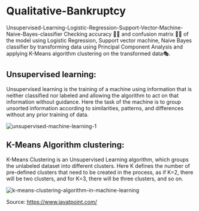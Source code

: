 # Qualitative-Bankruptcy
Unsupervised-Learning-Logistic-Regression-Support-Vector-Machine-Naive-Bayes-classifier
Checking accuracy 🕵️‍♀️ and confusion matrix 👩‍🏫 of the model using Logistic Regression, Support vector machine, Naive Bayes classifier by transforming data using Principal Component Analysis and applying K-Means algorithm clustering on the transformed data🎭.

## Unsupervised learning:
Unsupervised learning is the training of a machine using information that is neither classified nor labeled and allowing the algorithm to act on that information without guidance. Here the task of the machine is to group unsorted information according to similarities, patterns, and differences without any prior training of data.

![unsupervised-machine-learning-1](https://user-images.githubusercontent.com/71040750/123867116-90cc1300-d94b-11eb-8707-a5bd65fffa25.png)

## K-Means Algorithm clustering:
K-Means Clustering is an Unsupervised Learning algorithm, which groups the unlabeled dataset into different clusters. Here K defines the number of pre-defined clusters that need to be created in the process, as if K=2, there will be two clusters, and for K=3, there will be three clusters, and so on.

![k-means-clustering-algorithm-in-machine-learning](https://user-images.githubusercontent.com/71040750/123867533-1f409480-d94c-11eb-9263-5a44c27e6f4e.png)

Source: https://www.javatpoint.com/ 
